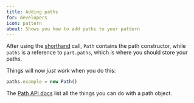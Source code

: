 ```yaml
---
title: Adding paths
for: developers
icon: pattern
about: Shows you how to add paths to your pattern
---
```


After using the [shorthand](/howtos/code/shorthand/) call,
`Path` contains the path constructor, while `paths` is a reference to `part.paths`,
which is where you should store your paths.

Things will now _just work_ when you do this:

```js
paths.example = new Path()
```

<Tip>

The [Path API docs](/reference/api/path) list all the things you can do with a path object.

</Tip>

